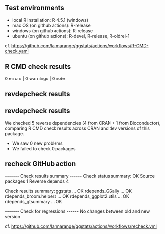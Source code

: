 ## Test environments

* local R installation: R-4.5.1 (windows)
* mac OS (on github actions): R-release
* windows (on github actions): R-release
* ubuntu (on github actions): R-devel, R-release, R-oldrel-1

cf. https://github.com/larmarange/ggstats/actions/workflows/R-CMD-check.yaml

## R CMD check results

0 errors | 0 warnings | 0 note

## revdepcheck results

## revdepcheck results

We checked 5 reverse dependencies (4 from CRAN + 1 from Bioconductor), comparing R CMD check results across CRAN and dev versions of this package.

 * We saw 0 new problems
 * We failed to check 0 packages
 
## recheck GitHub action

------- Check results summary ------
Check status summary:
                  OK
  Source packages  1
  Reverse depends  4

Check results summary:
ggstats ... OK
rdepends_GGally ... OK
rdepends_broom.helpers ... OK
rdepends_ggplot2.utils ... OK
rdepends_gtsummary ... OK

------- Check for regressions ------
No changes between old and new version

cf. https://github.com/larmarange/ggstats/actions/workflows/recheck.yml

